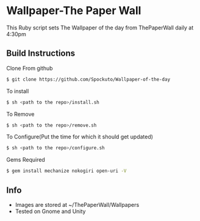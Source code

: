 Wallpaper-The Paper Wall
========================

This Ruby script sets The Wallpaper of the day from ThePaperWall daily at 4:30pm

Build Instructions
------------------
Clone From github
```sh
$ git clone https://github.com/Spockuto/Wallpaper-of-the-day
```
To install
```sh
$ sh <path to the repo>/install.sh
```
To Remove
```sh
$ sh <path to the repo>/remove.sh
```
To Configure(Put the time for which it should get updated)
```sh
$ sh <path to the repo>/configure.sh
```
Gems Required
```sh
$ gem install mechanize nokogiri open-uri -V 
 ```	
Info
----
* Images are stored at ~/ThePaperWall/Wallpapers
* Tested on Gnome and Unity


